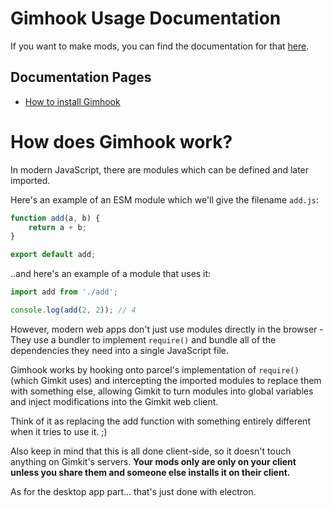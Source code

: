 # Gimhook Usage Documentation

If you want to make mods, you can find the documentation for that [here](../sdk/index.md).

## Documentation Pages

- [How to install Gimhook](usage.md)

# How does Gimhook work?

In modern JavaScript, there are modules which can be defined and later imported.

Here's an example of an ESM module which we'll give the filename `add.js`:

```javascript
function add(a, b) {
	return a + b;
}

export default add;
```

..and here's an example of a module that uses it:

```javascript
import add from './add';

console.log(add(2, 2)); // 4
```

However, modern web apps don't just use modules directly in the browser - They use a bundler to implement `require()` and bundle all of the dependencies they need into a single JavaScript file.

Gimhook works by hooking onto parcel's implementation of `require()` (which Gimkit uses) and intercepting the imported modules to replace them with something else, allowing Gimkit to turn modules into global variables and inject modifications into the Gimkit web client.

Think of it as replacing the add function with something entirely different when it tries to use it. ;)

Also keep in mind that this is all done client-side, so it doesn't touch anything on Gimkit's servers. **Your mods only are only on your client unless you share them and someone else installs it on their client.**

As for the desktop app part... that's just done with electron.